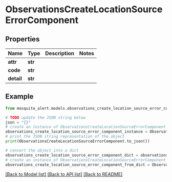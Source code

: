 # ObservationsCreateLocationSourceErrorComponent


## Properties

Name | Type | Description | Notes
------------ | ------------- | ------------- | -------------
**attr** | **str** |  | 
**code** | **str** |  | 
**detail** | **str** |  | 

## Example

```python
from mosquito_alert.models.observations_create_location_source_error_component import ObservationsCreateLocationSourceErrorComponent

# TODO update the JSON string below
json = "{}"
# create an instance of ObservationsCreateLocationSourceErrorComponent from a JSON string
observations_create_location_source_error_component_instance = ObservationsCreateLocationSourceErrorComponent.from_json(json)
# print the JSON string representation of the object
print(ObservationsCreateLocationSourceErrorComponent.to_json())

# convert the object into a dict
observations_create_location_source_error_component_dict = observations_create_location_source_error_component_instance.to_dict()
# create an instance of ObservationsCreateLocationSourceErrorComponent from a dict
observations_create_location_source_error_component_from_dict = ObservationsCreateLocationSourceErrorComponent.from_dict(observations_create_location_source_error_component_dict)
```
[[Back to Model list]](../README.md#documentation-for-models) [[Back to API list]](../README.md#documentation-for-api-endpoints) [[Back to README]](../README.md)


